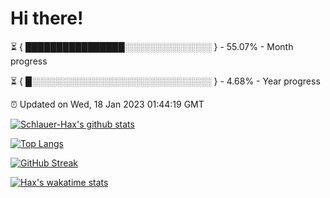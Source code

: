# Hi there!

⏳ { ████████████████░░░░░░░░░░░░░░ } - 55.07% - Month progress

⏳ { █░░░░░░░░░░░░░░░░░░░░░░░░░░░░░ } - 4.68% - Year progress

⏰ Updated on Wed, 18 Jan 2023 01:44:19 GMT


[![Schlauer-Hax's github stats](https://github-readme-stats.vercel.app/api?username=Schlauer-Hax&show_icons=true&theme=dark&count_private=true)](https://github.com/Schlauer-Hax)


[![Top Langs](https://github-readme-stats.vercel.app/api/top-langs/?username=Schlauer-Hax&layout=compact&theme=dark)](https://github.com/Schlauer-Hax?tab=repositories)

[![GitHub Streak](https://streak-stats.demolab.com?user=Schlauer-Hax&theme=dark)](https://git.io/streak-stats)

[![Hax's wakatime stats](https://github-readme-stats.vercel.app/api/wakatime?username=Hax&theme=dark)](https://wakatime.com/@Hax)

